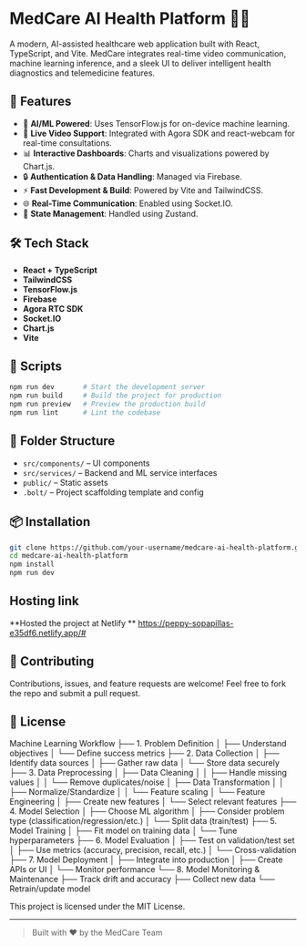 # MedCare AI Health Platform 🧠💊

A modern, AI-assisted healthcare web application built with React, TypeScript, and Vite. MedCare integrates real-time video communication, machine learning inference, and a sleek UI to deliver intelligent health diagnostics and telemedicine features.

## 🚀 Features

- 🧬 **AI/ML Powered**: Uses TensorFlow.js for on-device machine learning.
- 🎥 **Live Video Support**: Integrated with Agora SDK and react-webcam for real-time consultations.
- 📊 **Interactive Dashboards**: Charts and visualizations powered by Chart.js.
- 🔒 **Authentication & Data Handling**: Managed via Firebase.
- ⚡ **Fast Development & Build**: Powered by Vite and TailwindCSS.
- 🌐 **Real-Time Communication**: Enabled using Socket.IO.
- 🧠 **State Management**: Handled using Zustand.

## 🛠 Tech Stack

- **React + TypeScript**
- **TailwindCSS**
- **TensorFlow.js**
- **Firebase**
- **Agora RTC SDK**
- **Socket.IO**
- **Chart.js**
- **Vite**

## 🧪 Scripts

```bash
npm run dev       # Start the development server
npm run build     # Build the project for production
npm run preview   # Preview the production build
npm run lint      # Lint the codebase
```

## 📁 Folder Structure

- `src/components/` – UI components
- `src/services/` – Backend and ML service interfaces
- `public/` – Static assets
- `.bolt/` – Project scaffolding template and config

## 📦 Installation

```bash
git clone https://github.com/your-username/medcare-ai-health-platform.git
cd medcare-ai-health-platform
npm install
npm run dev
```
## Hosting link
**Hosted the project at Netlify **
https://peppy-sopapillas-e35df6.netlify.app/#

## 🤝 Contributing

Contributions, issues, and feature requests are welcome! Feel free to fork the repo and submit a pull request.

## 📄 License

Machine Learning Workflow
├── 1. Problem Definition
│   ├── Understand objectives
│   └── Define success metrics
├── 2. Data Collection
│   ├── Identify data sources
│   ├── Gather raw data
│   └── Store data securely
├── 3. Data Preprocessing
│   ├── Data Cleaning
│   │   ├── Handle missing values
│   │   └── Remove duplicates/noise
│   ├── Data Transformation
│   │   ├── Normalize/Standardize
│   │   └── Feature scaling
│   └── Feature Engineering
│       ├── Create new features
│       └── Select relevant features
├── 4. Model Selection
│   ├── Choose ML algorithm
│   ├── Consider problem type (classification/regression/etc.)
│   └── Split data (train/test)
├── 5. Model Training
│   ├── Fit model on training data
│   └── Tune hyperparameters
├── 6. Model Evaluation
│   ├── Test on validation/test set
│   ├── Use metrics (accuracy, precision, recall, etc.)
│   └── Cross-validation
├── 7. Model Deployment
│   ├── Integrate into production
│   ├── Create APIs or UI
│   └── Monitor performance
└── 8. Model Monitoring & Maintenance
    ├── Track drift and accuracy
    ├── Collect new data
    └── Retrain/update model


This project is licensed under the MIT License.

---

> Built with ❤️ by the MedCare Team
